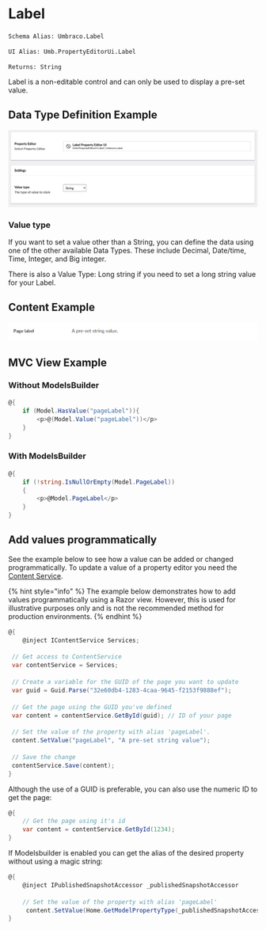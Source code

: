 # Label

`Schema Alias: Umbraco.Label`

`UI Alias: Umb.PropertyEditorUi.Label`

`Returns: String`

Label is a non-editable control and can only be used to display a pre-set value.

## Data Type Definition Example

![Label Data Type definition](images/Label-Setup.png)

### Value type

If you want to set a value other than a String, you can define the data using one of the other available Data Types. These include Decimal, Date/time, Time, Integer, and Big integer.

There is also a Value Type: Long string if you need to set a long string value for your Label.

## Content Example

![Label Content Example](../../../../../../10/umbraco-cms/fundamentals/backoffice/property-editors/built-in-property-editors/images/Label-Content-v8.png)

## MVC View Example

### Without ModelsBuilder

```csharp
@{
    if (Model.HasValue("pageLabel")){
        <p>@(Model.Value("pageLabel"))</p>
    }
}
```

### With ModelsBuilder

```csharp
@{
    if (!string.IsNullOrEmpty(Model.PageLabel))
    {
        <p>@Model.PageLabel</p>
    }
}
```

## Add values programmatically

See the example below to see how a value can be added or changed programmatically. To update a value of a property editor you need the [Content Service](https://apidocs.umbraco.com/v14/csharp/api/Umbraco.Cms.Core.Services.ContentService.html).

{% hint style="info" %}
The example below demonstrates how to add values programmatically using a Razor view. However, this is used for illustrative purposes only and is not the recommended method for production environments.
{% endhint %}

```csharp
@{
    @inject IContentService Services;
    
 // Get access to ContentService
 var contentService = Services;

 // Create a variable for the GUID of the page you want to update
 var guid = Guid.Parse("32e60db4-1283-4caa-9645-f2153f9888ef");

 // Get the page using the GUID you've defined
 var content = contentService.GetById(guid); // ID of your page

 // Set the value of the property with alias 'pageLabel'. 
 content.SetValue("pageLabel", "A pre-set string value");

 // Save the change
 contentService.Save(content);
}
```

Although the use of a GUID is preferable, you can also use the numeric ID to get the page:

```csharp
@{
    // Get the page using it's id
    var content = contentService.GetById(1234); 
}
```

If Modelsbuilder is enabled you can get the alias of the desired property without using a magic string:

```csharp
@{
    @inject IPublishedSnapshotAccessor _publishedSnapshotAccessor

    // Set the value of the property with alias 'pageLabel'
     content.SetValue(Home.GetModelPropertyType(_publishedSnapshotAccessor, x => x.MyLabel).Alias, "A Preset string");
}
```
